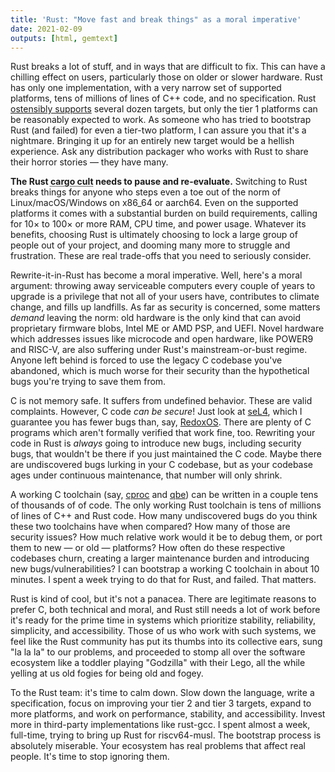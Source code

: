 ```yaml
---
title: 'Rust: "Move fast and break things" as a moral imperative'
date: 2021-02-09
outputs: [html, gemtext]
---
```


Rust breaks a lot of stuff, and in ways that are difficult to fix. This can have
a chilling effect on users, particularly those on older or slower hardware. Rust
has only one implementation, with a very narrow set of supported platforms, tens
of millions of lines of C++ code, and no specification. Rust [ostensibly
supports][0] several dozen targets, but only the tier 1 platforms can be
reasonably expected to work. As someone who has tried to bootstrap Rust (and
failed) for even a tier-two platform, I can assure you that it's a nightmare.
Bringing it up for an entirely new target would be a hellish experience. Ask any
distribution packager who works with Rust to share their horror stories &mdash;
they have many.

[0]: https://doc.rust-lang.org/nightly/rustc/platform-support.html

<strong>The Rust
<abbr title="Used in software to refer to those who follow trends without understanding them, seeking their perceived benefits without understanding how they work or any of their trade-offs. Also, the Rust build tool is called Cargo, haha get it?">cargo cult</abbr>
needs to pause and re-evaluate.</strong> Switching to Rust breaks things for
anyone who steps even a toe out of the norm of Linux/macOS/Windows on x86_64 or
aarch64. Even on the supported platforms it comes with a substantial burden on
build requirements, calling for 10&times; to 100&times; or more RAM, CPU time,
and power usage. Whatever its benefits, choosing Rust is ultimately choosing to
lock a large group of people out of your project, and dooming many more to
struggle and frustration. These are real trade-offs that you need to seriously
consider.

Rewrite-it-in-Rust has become a moral imperative. Well, here's a moral argument:
throwing away serviceable computers every couple of years to upgrade is a
privilege that not all of your users have, contributes to climate change, and
fills up landfills. As far as security is concerned, some matters *demand*
leaving the norm: old hardware is the only kind that can avoid proprietary
firmware blobs, Intel ME or AMD PSP, and UEFI. Novel hardware which addresses
issues like microcode and open hardware, like POWER9 and RISC-V, are also
suffering under Rust's mainstream-or-bust regime. Anyone left behind is forced
to use the legacy C codebase you've abandoned, which is much worse for their
security than the hypothetical bugs you're trying to save them from.

C is not memory safe. It suffers from undefined behavior. These are valid
complaints. However, C code *can be secure*! Just look at [seL4][1], which I
guarantee you has fewer bugs than, say, [RedoxOS][2]. There are plenty of C
programs which aren't formally verified that work fine, too. Rewriting your code
in Rust is *always* going to introduce new bugs, including security bugs, that
wouldn't be there if you just maintained the C code. Maybe there are
undiscovered bugs lurking in your C codebase, but as your codebase ages under
continuous maintenance, that number will only shrink.

[1]: https://sel4.systems/
[2]: https://www.redox-os.org/

A working C toolchain (say, [cproc][3] and [qbe][4]) can be written in a couple
tens of thousands of of code. The only working Rust toolchain is tens of
millions of lines of C++ and Rust code. How many undiscovered bugs do you think
these two toolchains have when compared? How many of those are security issues?
How much relative work would it be to debug them, or port them to new &mdash; or
old &mdash; platforms? How often do these respective codebases churn, creating a
larger maintenance burden and introducing new bugs/vulnerabilities? I can
bootstrap a working C toolchain in about 10 minutes. I spent a week trying to do
that for Rust, and failed. That matters.

[3]: https://sr.ht/~mcf/cproc/
[4]: https://c9x.me/compile/

Rust is kind of cool, but it's not a panacea. There are legitimate reasons to
prefer C, both technical and moral, and Rust still needs a lot of work before
it's ready for the prime time in systems which prioritize stability,
reliability, simplicity, and accessibility. Those of us who work with such
systems, we feel like the Rust community has put its thumbs into its collective
ears, sung "la la la" to our problems, and proceeded to stomp all over the
software ecosystem like a toddler playing "Godzilla" with their Lego, all the
while yelling at us old fogies for being old and fogey.

To the Rust team: it's time to calm down. Slow down the language, write a
specification, focus on improving your tier 2 and tier 3 targets, expand to more
platforms, and work on performance, stability, and accessibility. Invest more in
third-party implementations like rust-gcc. I spent almost a week, full-time,
trying to bring up Rust for riscv64-musl. The bootstrap process is absolutely
miserable. Your ecosystem has real problems that affect real people. It's time
to stop ignoring them.

